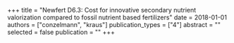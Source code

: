 +++
title = "Newfert D6.3: Cost for innovative secondary nutrient valorization compared to fossil nutrient based fertilizers"
date = 2018-01-01
authors = ["conzelmann", "kraus"]
publication_types = ["4"]
abstract = ""
selected = false
publication = ""
+++

